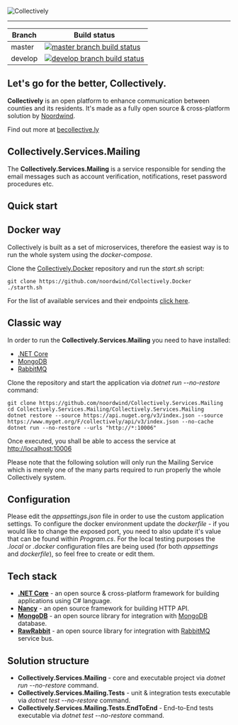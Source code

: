 ![Collectively](https://github.com/noordwind/Collectively/blob/master/assets/collectively_logo.png)

----------------


|Branch             |Build status                                                  
|-------------------|-----------------------------------------------------
|master             |[![master branch build status](https://api.travis-ci.org/noordwind/Collectively.Services.Mailing.svg?branch=master)](https://travis-ci.org/noordwind/Collectively.Services.Mailing)
|develop            |[![develop branch build status](https://api.travis-ci.org/noordwind/Collectively.Services.Mailing.svg?branch=develop)](https://travis-ci.org/noordwind/Collectively.Services.Mailing/branches)

**Let's go for the better, Collectively​​.**
----------------

**Collectively** is an open platform to enhance communication between counties and its residents​. It's made as a fully open source & cross-platform solution by [Noordwind](https://noordwind.com).

Find out more at [becollective.ly](http://becollective.ly)

**Collectively.Services.Mailing**
----------------

The **Collectively.Services.Mailing** is a service responsible for sending the email messages such as account verification, notifications, reset password procedures etc.

**Quick start**
----------------

## Docker way

Collectively is built as a set of microservices, therefore the easiest way is to run the whole system using the *docker-compose*.

Clone the [Collectively.Docker](https://github.com/noordwind/Collectively.Docker) repository and run the *start.sh* script:

```
git clone https://github.com/noordwind/Collectively.Docker
./starth.sh
```
For the list of available services and their endpoints [click here](https://github.com/noordwind/Collectively).

## Classic way

In order to run the **Collectively.Services.Mailing** you need to have installed:
- [.NET Core](https://dotnet.github.io)
- [MongoDB](https://www.mongodb.com)
- [RabbitMQ](https://www.rabbitmq.com)

Clone the repository and start the application via *dotnet run --no-restore* command:

```
git clone https://github.com/noordwind/Collectively.Services.Mailing
cd Collectively.Services.Mailing/Collectively.Services.Mailing
dotnet restore --source https://api.nuget.org/v3/index.json --source https://www.myget.org/F/collectively/api/v3/index.json --no-cache
dotnet run --no-restore --urls "http://*:10006"
```

Once executed, you shall be able to access the service at [http://localhost:10006](http://localhost:10006)

Please note that the following solution will only run the Mailing Service which is merely one of the many parts required to run properly the whole Collectively system.

**Configuration**
----------------

Please edit the *appsettings.json* file in order to use the custom application settings. To configure the docker environment update the *dockerfile* - if you would like to change the exposed port, you need to also update it's value that can be found within *Program.cs*.
For the local testing purposes the *.local* or *.docker* configuration files are being used (for both *appsettings* and *dockerfile*), so feel free to create or edit them.

**Tech stack**
----------------
- **[.NET Core](https://dotnet.github.io)** - an open source & cross-platform framework for building applications using C# language.
- **[Nancy](http://nancyfx.org)** - an open source framework for building HTTP API.
- **[MongoDB](https://github.com/mongodb/mongo-csharp-driver)** - an open source library for integration with [MongoDB](https://www.mongodb.com) database.
- **[RawRabbit](https://github.com/pardahlman/RawRabbit)** - an open source library for integration with [RabbitMQ](https://www.rabbitmq.com) service bus.

**Solution structure**
----------------
- **Collectively.Services.Mailing** - core and executable project via *dotnet run --no-restore* command.
- **Collectively.Services.Mailing.Tests** - unit & integration tests executable via *dotnet test --no-restore* command.
- **Collectively.Services.Mailing.Tests.EndToEnd** - End-to-End tests executable via *dotnet test --no-restore* command.

